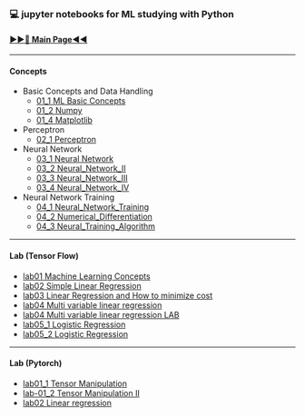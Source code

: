 ### 💻 jupyter notebooks for ML studying with Python
#### **[▶▶📕 Main Page◀◀](https://leecrossun.github.io/ml-study-python-jupyter-2022/)**
---
#### Concepts
+ Basic Concepts and Data Handling
    + [01_1 ML Basic Concepts](https://leecrossun.github.io/ml-study-python-jupyter-2022/ml_book/01_1_Basic_Concepts.html)
    + [01_2 Numpy](https://leecrossun.github.io/ml-study-python-jupyter-2022/ml_book/01_2_Numpy.html)
    + [01_4 Matplotlib](https://leecrossun.github.io/ml-study-python-jupyter-2022/ml_book/01_4_Matplotlib.html)
+ Perceptron
    + [02_1 Perceptron](https://leecrossun.github.io/ml-study-python-jupyter-2022/ml_book/02_1_Perceptron.html)
+ Neural Network
    + [03_1 Neural Network](https://leecrossun.github.io/ml-study-python-jupyter-2022/ml_book/03_1_Neural_Network.html)
    + [03_2 Neural_Network_II](https://leecrossun.github.io/ml-study-python-jupyter-2022/ml_book/03_2_Neural_Network_II.html)
    + [03_3 Neural_Network_III](https://leecrossun.github.io/ml-study-python-jupyter-2022/ml_book/03_3_Neural_Network_III.html)
    + [03_4 Neural_Network_IV](https://leecrossun.github.io/ml-study-python-jupyter-2022/ml_book/03_4_Neural_Network_IV.html)
+ Neural Network Training
    + [04_1 Neural_Network_Training](https://leecrossun.github.io/ml-study-python-jupyter-2022/ml_book/04_1_Neural_Network_Training.html)
    + [04_2 Numerical_Differentiation](https://leecrossun.github.io/ml-study-python-jupyter-2022/ml_book/04_2_Numerical_Differentiation.html)
    + [04_3 Neural_Training_Algorithm](https://leecrossun.github.io/ml-study-python-jupyter-2022/ml_book/04_3_Neural_Training_Algorithm.html)
    
---
#### Lab (Tensor Flow)
+ [lab01 Machine Learning Concepts](https://leecrossun.github.io/ml-study-python-jupyter-2022/tensor_flow/lab01_Machine_Learning_Concepts.html)
+ [lab02 Simple Linear Regression](https://leecrossun.github.io/ml-study-python-jupyter-2022/tensor_flow/lab02_Simple_Linear_Regression.html)
+ [lab03 Linear Regression and How to minimize cost](https://leecrossun.github.io/ml-study-python-jupyter-2022/tensor_flow/lab03_Linear_Regression_and_How_to_minimize_cost.html)
+ [lab04 Multi variable linear regression](https://leecrossun.github.io/ml-study-python-jupyter-2022/tensor_flow/lab04_Multi_variable_linear_regression.html)
+ [lab04 Multi variable linear regression LAB](https://leecrossun.github.io/ml-study-python-jupyter-2022/tensor_flow/lab04_Multi_variable_linear_regression_LAB.html)
+ [lab05_1 Logistic Regression](https://leecrossun.github.io/ml-study-python-jupyter-2022/tensor_flow/lab05_1_Logistic_Regression.html)
+ [lab05_2 Logistic Regression](https://leecrossun.github.io/ml-study-python-jupyter-2022/tensor_flow/lab05_2_Logistic_Regression.html)

---
#### Lab (Pytorch)
+ [lab01_1 Tensor Manipulation](https://leecrossun.github.io/ml-study-python-jupyter-2022/pytorch/lab01_1_Tensor_Manipulation.html)
+ [lab-01_2 Tensor Manipulation II](https://leecrossun.github.io/ml-study-python-jupyter-2022/pytorch/lab01_2_Tensor_ManipulationII.html)
+ [lab02 Linear regression](https://leecrossun.github.io/ml-study-python-jupyter-2022/pytorch/lab02_Linear_regression.html)